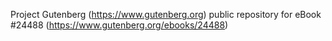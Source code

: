 Project Gutenberg (https://www.gutenberg.org) public repository for eBook #24488 (https://www.gutenberg.org/ebooks/24488)
